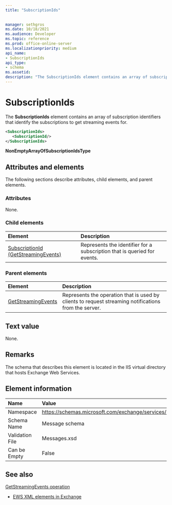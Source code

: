 ```yaml
---
title: "SubscriptionIds"
 
 
manager: sethgros
ms.date: 10/18/2021
ms.audience: Developer
ms.topic: reference
ms.prod: office-online-server
ms.localizationpriority: medium
api_name:
- SubscriptionIds
api_type:
- schema
ms.assetid: 
description: "The SubscriptionIds element contains an array of subscription identifiers that identify the subscriptions to get streaming events for."
---
```


# SubscriptionIds

The **SubscriptionIds** element contains an array of subscription identifiers that identify the subscriptions to get streaming events for. 

```XML
<SubscriptionIds>
   <SubscriptionId/>
</SubscriptionIds>
```

 **NonEmptyArrayOfSubscriptionIdsType**
## Attributes and elements

The following sections describe attributes, child elements, and parent elements.
  
### Attributes

None.
  
### Child elements

|**Element**|**Description**|
|:-----|:-----|
|[SubscriptionId (GetStreamingEvents)](subscriptionid-getstreamingevents.md) <br/> |Represents the identifier for a subscription that is queried for events.  <br/> |
   
### Parent elements

|**Element**|**Description**|
|:-----|:-----|
|[GetStreamingEvents](getstreamingevents.md) <br/> |Represents the operation that is used by clients to request streaming notifications from the server.  <br/> |
   
## Text value

None.
  
## Remarks

The schema that describes this element is located in the IIS virtual directory that hosts Exchange Web Services.
  
## Element information

|**Name**|**Value**|
|:-----|:-----|
|Namespace  <br/> |https://schemas.microsoft.com/exchange/services/2006/messages  <br/> |
|Schema Name  <br/> |Message schema  <br/> |
|Validation File  <br/> |Messages.xsd  <br/> |
|Can be Empty  <br/> |False  <br/> |

## See also

[GetStreamingEvents operation](getstreamingevents-operation.md)

- [EWS XML elements in Exchange](ews-xml-elements-in-exchange.md)
